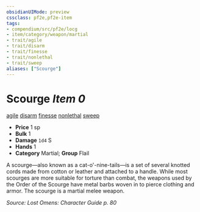 ```yaml
---
obsidianUIMode: preview
cssclass: pf2e,pf2e-item
tags:
- compendium/src/pf2e/locg
- item/category/weapon/martial
- trait/agile
- trait/disarm
- trait/finesse
- trait/nonlethal
- trait/sweep
aliases: ["Scourge"]
---
```

# Scourge *Item 0*  
[agile](rules/traits/agile.md)  [disarm](rules/traits/disarm.md)  [finesse](rules/traits/finesse.md)  [nonlethal](rules/traits/nonlethal.md)  [sweep](rules/traits/sweep.md)  

- **Price** 1 sp
- **Bulk** 1
- **Damage** `1d4` S
- **Hands** 1
- **Category** Martial; **Group** Flail 

A scourge—also known as a cat-o'-nine-tails—is a set of several knotted cords made from cotton or leather and attached to a handle. While most scourges are more suitable for torture than combat, the weapons used by the Order of the Scourge have metal barbs woven in to pierce clothing and armor. The scourge is a martial melee weapon.

*Source: Lost Omens: Character Guide p. 80*